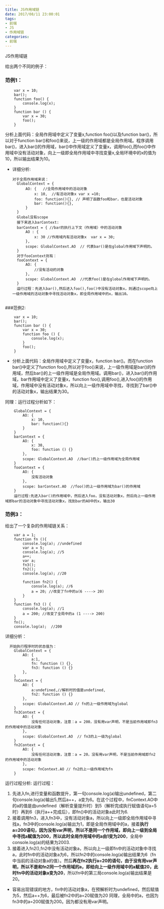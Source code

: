 ```yaml
---
title: JS作用域链
date: 2017/08/11 23:00:01
tags: 
- 前端
- JS
- 作用域链
categories: 
- 前端
---
```

JS作用域链
<!--more-->


给出两个不同的例子：

### 范例1：
```
    var x = 10;
    bar();
    function foo() {
        console.log(x);
    }
    function bar () {
        var x = 30;
        foo();
    }
```
分析上面代码：全局作用域中定义了变量x,function foo()以及function bar()，所以对于function bar()和foo()来说，上一级的作用域都是全局作用域。程序调用bar()，进入bar()的作用域，bar()中作用域定义了变量x，调用foo(),而foo()中作用域中没有活动对象，向上一级即全局作用域中寻找变量x,全局环境中的x的值为10，所以输出结果为10。

- 详细分析:
  ```
  对于全局作用域来说：
    GlobalContext = { 
        AO: {   //全局作用域中的活动对象
            x: 10,  //有活动对象x var x =10;
            foo: function(){}, // 声明了函数foo和bar，也是活动对象
            bar: function(){},
        }
    }
    Global没有scope
    接下来进入barContext:
    barContext = { //bar的执行上下文（作用域）中的活动对象
        AO : {
            x: 30 //作用域内有活动对象x  var x = 30;
        },
        scope: GlobalContext.AO  // 代表bar()是在global作用域下声明的。
    }
    对于fooContext则有：
    fooContext = {
        AO: {
            //没有活动的对象
        },
        scope: GlobalContext.AO  //代表foo()是在global作用域下声明的。
    }
    运行过程：先进入bar(),然后进入foo(),foo()中没有活动对象x，则通过scope向上一级作用域的活动对象中寻找活动对象x，即全局作用域中的x，输出10。


###范例2:
```
    var x = 10;
    bar();
    function bar () {
        var x = 30;
        function foo () {
            console.log(x);
        }
        foo();
    }
```

- 分析上面代码：全局作用域中定义了变量x，function bar()。而在function bar()中定义了function foo(),所以对于foo()来说，上一级作用域是bar()的作用域，然后bar()的上一级作用域是全局作用域。调用bar()，进入bar()的作用域，bar作用域中定义了变量x，function foo(),调用foo(),进入foo()的作用域，作用域中没有活动对象x，所以向上一级作用域中寻找，寻找到了bar()中的活动对象x，输出结果为30。

同理：运行过程分析如下：

```
    GlobalContext = {
        AO: {
            x: 10,
            bar: function(){}
        }
    }
    barContext = {
        AO: {
            x: 30,
            foo: function () {}
        },
        scope: GlobalContext.AO  //bar()的上一级作用域为全局作用域
    }
    fooContext = {
        AO: {
            没有活动对象
        },
        scope: barContext.AO  //foo()的上一级作用域为bar()的作用域
    }
    运行过程:先进入bar()的作用域中，然后进入foo，没有活动对象x，然后向上一级作用域即bar的活动对象中寻找活动对象x，找到bar的AO中的x，输出30
```


### 范例3：

给出了一个复杂的作用域链关系：
```
    var a = 1;
    function fn (){
        console.log(a); //undefined
        var a = 5;
        console.log(a); //5
        a++;
        var a;
        fn3();
        fn2();
        console.log(a); //20

        function fn2() {
            console.log(a); //6
            a = 20; //改变了fn中的a(6 ----> 20)
        }
    }
    function fn3 () {
        console.log(a); //1
        a = 200; //改变了全局中的a (1 ----> 200)
    }
    fn();
    console.log(a);  //200
```
详细分析：
```
  开始执行程序时的状态值为：
    GlobalContext = {
        AO: {
            a:1,
            fn: function () {},
            fn3: function () {}
        },
    }
    fnContext = {
        AO: {
            a:undefined,//解析时的值是undefined,
            fn2: function () {}
        },
        scope: GlobalContext.AO // fn的上一级作用域为global
    }
    fn3Context = {
        AO: {
            没有任何活动对象，注意：a = 200，没有用var声明，不是当前作用域即fn3的作用域中的活动对象
        },
        scope: GlobalContext.AO  // fn3的上一级为global
    }
    fn2Context = {
        AO: {
            没有任何活动对象，注意：a = 20，没有用var声明，不是当前作用域即fn2的作用域中的活动对象
        }, 
        scope: fnContext.AO // fn2的上一级作用域为fn
    }
```
运行过程分析:
    运行过程：
1. 先进入fn,进行变量和函数提升，第一句console.log(a)输出undefined，第二句console.log(a)输出5,然后a++，a变为6。在这个过程中，fnContext.AO中的a的值是由undefined（解析变量提升时）到5（解析完成执行赋值语句a=5时）再到6（执行a++完成后），即fn()中的活动对象a此时为6.
  2. 接着调用fn3，进入fn3中，没有活动对象a，所以向上一级即全局作用域中寻找a，fn3中的console.log(a)输出为1，即是全局作用域中的a，接着**执行a=200语句，因为没有var声明，所以不是同一个作用域，即向上一级到全局中寻找a赋值为200，所以此时全局作用域中的a由1变为200**，全局中console.log(a)的结果为2003.
3. 接着进入fn2(),fn2中没有活动对象a，所以向上一级即fn中的活动对象中寻找a，此时fn中的活动对象a为6，所以fn2中的console.log(a)输出结果为6（fn中当前的活动对象a的值）。然后**再在fn2执行a=20的语句，由于没有用var声明，所以不是和fn2同一个作用域的a，即给向上一级作用域中的a赋值20，此时fn中的活动对象a变为20**，所以fn中的第三局console.log(a)输出结果是20。    
 - 容易出现错误的地方，fn中的活动对象a，在预解析时为undefined，然后赋值为5，然后a++为6，最后被fn2中的a=20赋值为20
    同理，全局中的a，也因为fn3中的a=200赋值为200。因为都没有用var声明。
